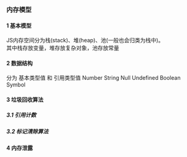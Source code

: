 
### 内存模型

#### 1 基本模型
JS内存空间分为栈(stack)、堆(heap)、池(一般也会归类为栈中)。<br/>
其中栈存放变量，堆存放复杂对象，池存放常量

#### 2 数据结构
分为 基本类型值 和 引用类型值
Number String Null Undefined Boolean Symbol


#### 3 垃圾回收算法
##### 3.1 引用计数
##### 3.2 标记清除算法

#### 4 内存泄露
